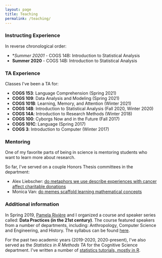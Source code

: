 ```yaml
---
layout: page
title: Teaching
permalink: /teaching/
---
```



### Instructing Experience

In reverse chronological order:

- **Summer 20201* - COGS 14B: Introduction to Statistical Analysis   
- **Summer 2020** - COGS 14B: Introduction to Statistical Analysis 


### TA Experience

Classes I've been a TA for:

- **COGS 153**: Language Comprehension (Spring 2021)   
- **COGS 109**: Data Analysis and Modeling (Spring 2021)   
- **COGS 101B**: Learning, Memory, and Attention (Winter 2021)   
- **COGS 14B**: Introduction to Statistical Analysis (Fall 2020, Winter 2020)  
- **COGS 14A**: Introduction to Research Methods (Winter 2018)  
- **COGS 100**: Cyborgs Now and in the Future (Fall 2017)  
- **COGS 101C**: Language (Spring 2017)  
- **COGS 3**: Introduction to Computer (Winter 2017) 

### Mentoring

One of my favorite parts of being in science is mentoring students who want to learn more about research. 

So far, I've served on a couple Honors Thesis committees in the department:

- Alex Liebscher: [do metaphors we use describe experiences with cancer affect charitable donations](https://cogsci.ucsd.edu/undergraduates/honors-program/Liebscher,-Alex_Thesis---Metaphors-on-Charitable-Donations.pdf)  
- Monica Van: [do memes scaffold learning mathematical concepts](https://cogsci.ucsd.edu/undergraduates/honors-program/Monica-Van_HonorsThesis_-Memes-and-Math-Instruction.pdf)


### Additional information

In Spring 2019, [Pamela Rivière](https://pdrivier.github.io/about/) and I organized a course and speaker series called: **Data Practices (in the 21st century)**. The course featured speakers from a number of departments, including: Anthropology, Computer Science and Engineering, and History. The syllabus can be found [here](https://cogs200sp2019.wordpress.com/2019/03/30/syllabus/).

For the past two academic years (2019-2020, 2020-present), I've also served as the *Statistics in R Methods TA* for the Cognitive Science department. I've written a number of [statistics tutorials, mostly in R](https://seantrott.github.io/stats/). 
